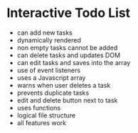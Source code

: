 # Interactive Todo List

- can add new tasks
- dynamically rendered
- non empty tasks cannot be added
- can delete tasks and updates DOM
- can edit tasks and saves into the array
- use of event listeners
- uses a Javascript array
- warns when user deletes a task
- prevents duplicate tasks
- edit and delete button next to task
- uses functions
- logical file structure
- all features work

